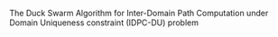 The Duck Swarm Algorithm for Inter-Domain Path Computation under Domain Uniqueness constraint (IDPC-DU) problem
